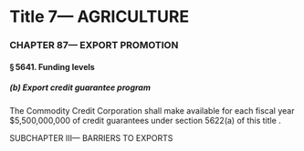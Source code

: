 
# Title 7— AGRICULTURE
### CHAPTER 87— EXPORT PROMOTION
#### § 5641. Funding levels
##### (b) Export credit guarantee program

The Commodity Credit Corporation shall make available for each fiscal year $5,500,000,000 of credit guarantees under section 5622(a) of this title .

SUBCHAPTER III— BARRIERS TO EXPORTS
